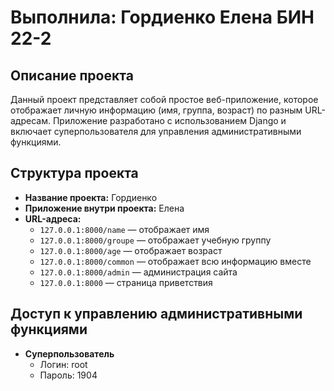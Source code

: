 # Выполнила: Гордиенко Елена БИН 22-2

## Описание проекта
Данный проект представляет собой простое веб-приложение, которое отображает личную информацию (имя, группа, возраст) по разным URL-адресам. Приложение разработано с использованием Django и включает суперпользователя для управления административными функциями.

## Структура проекта
- **Название проекта:** Гордиенко
- **Приложение внутри проекта:** Елена
- **URL-адреса:**
  - `127.0.0.1:8000/name` — отображает имя 
  - `127.0.0.1:8000/groupe` — отображает учебную группу
  - `127.0.0.1:8000/age` — отображает возраст
  - `127.0.0.1:8000/common` — отображает всю информацию вместе
  - `127.0.0.1:8000/admin` — администрация сайта
  - `127.0.0.1:8000` — страница приветствия
## Доступ к управлению административными функциями
- **Суперпользователь**
  - Логин: root
  - Пароль: 1904
